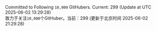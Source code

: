 Committed to Following `10,000` GitHubers. Current: <!-- FOLLOWING_COUNT -->299<!-- FOLLOWING_COUNT --> (Update at UTC <!-- LAST_UPDATED -->2025-06-02 13:29:28<!-- LAST_UPDATED -->)<br>
致力于关注`10,000`个GitHuber。当前：<!-- FOLLOWING_COUNT -->299<!-- FOLLOWING_COUNT --> (更新于北京时间 <!-- LAST_UPDATED_CST -->2025-06-02 21:29:28<!-- LAST_UPDATED_CST -->)
